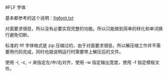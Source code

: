 #FLF 字体

基本都参考的这个说明：[figfont.txt](https://github.com/patorjk/figlet.js/blob/master/doc/figfont.txt)

对面要求很低，所以没有必要实现完整的功能。所以只能做到简单的转化和单词换行避免切断。

标准的 flf 字体格式是 zip 压缩过的，由于对面要求很低，所以解压缩工作并不需要用代码完成，同时也就说明运行时需要带上解压后的文件。

使用 -l, -c, -r 来指定左/中/右对齐，使用 -w 指定输出宽度，使用 -f 指定模板文件。
